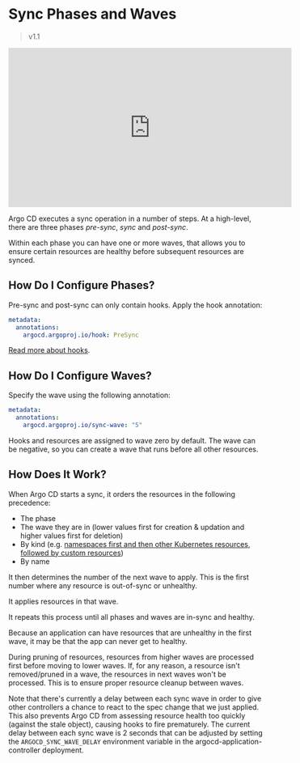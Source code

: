 # Sync Phases and Waves

>v1.1

<iframe width="560" height="315" src="https://www.youtube.com/embed/zIHe3EVp528" frameborder="0" allow="accelerometer; autoplay; encrypted-media; gyroscope; picture-in-picture" allowfullscreen></iframe>

Argo CD executes a sync operation in a number of steps. At a high-level, there are three phases *pre-sync*, *sync* and *post-sync*.  

Within each phase you can have one or more waves, that allows you to ensure certain resources are healthy before subsequent resources are synced.   

## How Do I Configure Phases?

Pre-sync and post-sync can only contain hooks. Apply the hook annotation:

```yaml
metadata:
  annotations:
    argocd.argoproj.io/hook: PreSync
```

[Read more about hooks](resource_hooks.md).

## How Do I Configure Waves?

Specify the wave using the following annotation:

```yaml
metadata:
  annotations:
    argocd.argoproj.io/sync-wave: "5"
```

Hooks and resources are assigned to wave zero by default. The wave can be negative, so you can create a wave that runs before all other resources.

## How Does It Work?

When Argo CD starts a sync, it orders the resources in the following precedence:

* The phase
* The wave they are in (lower values first for creation & updation and higher values first for deletion)
* By kind (e.g. [namespaces first and then other Kubernetes resources, followed by custom resources](https://github.com/argoproj/gitops-engine/blob/bc9ce5764fa306f58cf59199a94f6c968c775a2d/pkg/sync/sync_tasks.go#L27-L66))
* By name 

It then determines the number of the next wave to apply. This is the first number where any resource is out-of-sync or unhealthy.
 
It applies resources in that wave. 

It repeats this process until all phases and waves are in-sync and healthy.

Because an application can have resources that are unhealthy in the first wave, it may be that the app can never get to healthy.

During pruning of resources, resources from higher waves are processed first before moving to lower waves. If, for any reason, a resource isn't removed/pruned in a wave, the resources in next waves won't be processed. This is to ensure proper resource cleanup between waves.

Note that there's currently a delay between each sync wave in order to give other controllers a chance to react to the spec change
that we just applied. This also prevents Argo CD from assessing resource health too quickly (against the stale object), causing
hooks to fire prematurely. The current delay between each sync wave is 2 seconds that can be adjusted by setting the `ARGOCD_SYNC_WAVE_DELAY` environment variable in the argocd-application-controller deployment.
